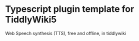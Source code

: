 # Typescript plugin template for TiddlyWiki5

Web Speech synthesis (TTS), free and offline, in tiddlywiki
